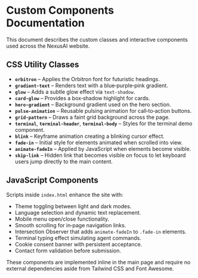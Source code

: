 # Custom Components Documentation

This document describes the custom classes and interactive components used across the NexusAI website.

## CSS Utility Classes

- **`orbitron`** – Applies the Orbitron font for futuristic headings.
- **`gradient-text`** – Renders text with a blue‑purple‑pink gradient.
- **`glow`** – Adds a subtle glow effect via `text-shadow`.
- **`card-glow`** – Provides a box‑shadow highlight for cards.
- **`hero-gradient`** – Background gradient used on the hero section.
- **`pulse-animation`** – Reusable pulsing animation for call‑to‑action buttons.
- **`grid-pattern`** – Draws a faint grid background across the page.
- **`terminal`**, **`terminal-header`**, **`terminal-body`** – Styles for the terminal demo component.
- **`blink`** – Keyframe animation creating a blinking cursor effect.
- **`fade-in`** – Initial style for elements animated when scrolled into view.
- **`animate-fadeIn`** – Applied by JavaScript when elements become visible.
- **`skip-link`** – Hidden link that becomes visible on focus to let keyboard users jump directly to the main content.

## JavaScript Components

Scripts inside `index.html` enhance the site with:

- Theme toggling between light and dark modes.
- Language selection and dynamic text replacement.
- Mobile menu open/close functionality.
- Smooth scrolling for in‑page navigation links.
- Intersection Observer that adds `animate-fadeIn` to `.fade-in` elements.
- Terminal typing effect simulating agent commands.
- Cookie consent banner with persistent acceptance.
- Contact form validation before submission.

These components are implemented inline in the main page and require no external dependencies aside from Tailwind CSS and Font Awesome.
